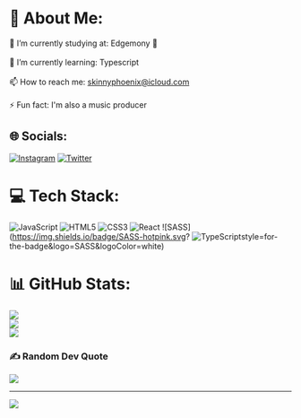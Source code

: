 # 💫 About Me:
🔭 I’m currently studying at: Edgemony 💎<br><br>🌱 I’m currently learning: Typescript<br><br>📫 How to reach me: skinnyphoenix@icloud.com<br><br>⚡ Fun fact: I'm also a music producer

## 🌐 Socials:
[![Instagram](https://img.shields.io/badge/Instagram-%23E4405F.svg?logo=Instagram&logoColor=white)](https://instagram.com/skinnyphoenix) [![Twitter](https://img.shields.io/badge/Twitter-%231DA1F2.svg?logo=Twitter&logoColor=white)](https://twitter.com/skinnyphoenix_) 

# 💻 Tech Stack:
![JavaScript](https://img.shields.io/badge/javascript-%23323330.svg?style=for-the-badge&logo=javascript&logoColor=%23F7DF1E) ![HTML5](https://img.shields.io/badge/html5-%23E34F26.svg?style=for-the-badge&logo=html5&logoColor=white) ![CSS3](https://img.shields.io/badge/css3-%231572B6.svg?style=for-the-badge&logo=css3&logoColor=white) ![React](https://img.shields.io/badge/react-%2320232a.svg?style=for-the-badge&logo=react&logoColor=%2361DAFB) ![SASS](https://img.shields.io/badge/SASS-hotpink.svg? ![TypeScript](https://img.shields.io/badge/typescript-%23007ACC.svg?style=for-the-badge&logo=typescript&logoColor=white)style=for-the-badge&logo=SASS&logoColor=white)
# 📊 GitHub Stats:
![](https://github-readme-stats.vercel.app/api?username=skinnyphoenix&theme=dark&hide_border=false&include_all_commits=false&count_private=false)<br/>
![](https://github-readme-streak-stats.herokuapp.com/?user=skinnyphoenix&theme=dark&hide_border=false)<br/>
![](https://github-readme-stats.vercel.app/api/top-langs/?username=skinnyphoenix&theme=dark&hide_border=false&include_all_commits=false&count_private=false&layout=compact)

### ✍️ Random Dev Quote
![](https://quotes-github-readme.vercel.app/api?type=horizontal&theme=tokyonight)

---
[![](https://visitcount.itsvg.in/api?id=skinnyphoenix&icon=0&color=1)](https://visitcount.itsvg.in)

<!-- Proudly created with GPRM ( https://gprm.itsvg.in ) -->
